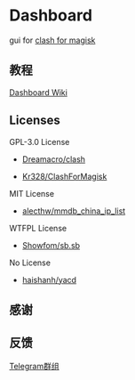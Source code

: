 # Dashboard

gui for [clash for magisk](https://github.com/Kr328/ClashForMagisk)


## 教程

[Dashboard Wiki](https://github.com/Dashboard2/Dashboard/wiki)

## Licenses

GPL-3.0 License

- [Dreamacro/clash](https://github.com/Dreamacro/clash)

- [Kr328/ClashForMagisk](https://github.com/Kr328/ClashForMagisk)

MIT License

- [alecthw/mmdb_china_ip_list](https://github.com/alecthw/mmdb_china_ip_list/tree/release)

 WTFPL License

- [Showfom/sb.sb](https://github.com/Showfom/sb.sb)

No License

- [haishanh/yacd](https://github.com/haishanh/yacd)

## 感谢

## 反馈
[Telegram群组](https://t.me/db4cmm)
